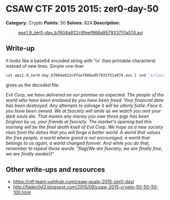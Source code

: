 # CSAW CTF 2015 2015: zer0-day-50

**Category:** Crypto
**Points:** 50
**Solves:** 824
**Description:**

> [eps1.9_zer0-day_b7604a922c8feef666a957933751a074.avi](eps1.9_zer0-day_b7604a922c8feef666a957933751a074.avi)


## Write-up

It looks like a base64 encoded string with '\n' (two printable characters) instead of new lines. Simple one-liner

```bash
cat eps1.9_zer0-day_b7604a922c8feef666a957933751a074.avi | sed 's/\\n//g' | base64 -d
```

gives us the decoded file:

_Evil Corp, we have delivered on our promise as expected. The people of the world who have been enslaved by you have been freed. Your financial data has been destroyed. Any attempts to salvage it will be utterly futile. Face it: you have been owned. We at fsociety will smile as we watch you and your dark souls die. That means any money you owe these pigs has been forgiven by us, your friends at fsociety. The market's opening bell this morning will be the final death knell of Evil Corp. We hope as a new society rises from the ashes that you will forge a better world. A world that values the free people, a world where greed is not encouraged, a world that belongs to us again, a world changed forever. And while you do that, remember to repeat these words: "flag{We are fsociety, we are finally free, we are finally awake!}"_

## Other write-ups and resources

* <https://ctf-team.vulnhub.com/csaw-quals-2015-zer0-day/>
* <http://fadec0d3.blogspot.com/2015/09/csaw-2015-crypto-50-50-50-100.html>
